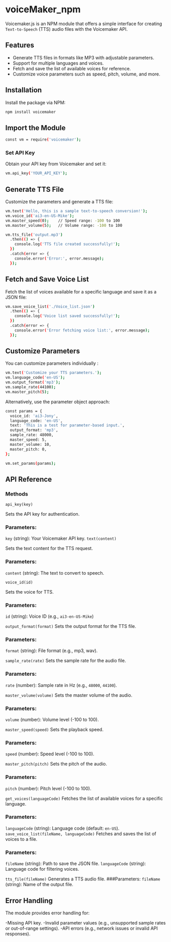 # voiceMaker_npm
Voicemaker.js  is an NPM module that offers a simple interface for creating `Text-to-Speech`  (TTS) audio files with the Voicemaker API. 

## Features

- Generate TTS files in formats like MP3 with adjustable parameters.
- Support for multiple languages and voices.
- Fetch and save the list of available voices for reference.
- Customize voice parameters such as speed, pitch, volume, and more.

## Installation

Install the package via NPM:
```bash
npm install voicemaker
```

## Import the Module
```bash
const vm = require('voicemaker');
```
### Set API Key 
Obtain your API key from Voicemaker and set it:
```bash
vm.api_key('YOUR_API_KEY');
```
## Generate TTS File
Customize the parameters and generate a TTS file:
```bash
vm.text('Hello, this is a sample text-to-speech conversion!');
vm.voice_id('ai3-en-US-Mike');
vm.master_speed(0);    // Speed range: -100 to 100
vm.master_volume(5);   // Volume range: -100 to 100

vm.tts_file('output.mp3')
  .then(() => {
    console.log('TTS file created successfully!');
  })
  .catch(error => {
    console.error('Error:', error.message);
  });
```
## Fetch and Save Voice List
Fetch the list of voices available for a specific language and save it as a JSON file:
```bash
vm.save_voice_list('./Voice_list.json')
  .then(() => {
    console.log('Voice list saved successfully!');
  })
  .catch(error => {
    console.error('Error fetching voice list:', error.message);
  });
```
## Customize Parameters
You can customize parameters individually :
```bash
vm.text('Customize your TTS parameters.');
vm.language_code('en-US');
vm.output_format('mp3');
vm.sample_rate(44100);
vm.master_pitch(5);
```
Alternatively, use the parameter object approach:
```bash
const params = {
  voice_id: 'ai3-Jony',
  language_code: 'en-US',
  text: 'This is a test for parameter-based input.',
  output_format: 'mp3',
  sample_rate: 48000,
  master_speed: 5,
  master_volume: 10,
  master_pitch: 0,
};

vm.set_params(params);
```
## API Reference
### Methods
`api_key(key)`

Sets the API key for authentication.
### Parameters:
`key` (string): Your Voicemaker API key.
`text(content)`

Sets the text content for the TTS request.
### Parameters:
`content` (string): The text to convert to speech.

`voice_id(id)`

Sets the voice for TTS.
### Parameters:
`id` (string): Voice ID (e.g., `ai3-en-US-Mike`)

`output_format(format)`
Sets the output format for the TTS file.
### Parameters:
`format` (string): File format (e.g., mp3, wav).

`sample_rate(rate)`
Sets the sample rate for the audio file.
### Parameters:
`rate` (number): Sample rate in Hz (e.g., `48000`, `44100`).

`master_volume(volume)`
Sets the master volume of the audio.
### Parameters:
`volume` (number): Volume level (-100 to 100).

`master_speed(speed)`
Sets the playback speed.
### Parameters:
`speed` (number): Speed level (-100 to 100).

`master_pitch(pitch)`
Sets the pitch of the audio.
### Parameters:
`pitch` (number): Pitch level (-100 to 100).

`get_voices(languageCode)`
Fetches the list of available voices for a specific language.
### Parameters:
`languageCode` (string): Language code (default: `en-US`).
`save_voice_list(fileName, languageCode)`
Fetches and saves the list of voices to a file.
### Parameters:
`fileName` (string): Path to save the JSON file.
`languageCode` (string): Language code for filtering voices.

`tts_file(fileName)`
Generates a TTS audio file.
###Parameters:
`fileName` (string): Name of the output file.

## Error Handling

The module provides error handling for:

-Missing API key.
-Invalid parameter values (e.g., unsupported sample rates or out-of-range settings).
-API errors (e.g., network issues or invalid API responses).



